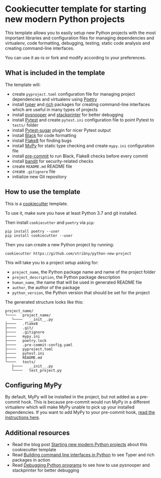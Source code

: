 # Cookiecutter template for starting new modern Python projects

This template allows you to easily setup new Python projects with the most important libraries and configuration files for managing dependencies and virtualenv, code formatting, debugging, testing, static code analysis and creating command-line interfaces.

You can use it as-is or fork and modify according to your preferences.

## What is included in the template

The template will:

- create `pyproject.toml` configuration file for managing project dependencies and virtualenv using [Poetry](https://python-poetry.org/)
- install [typer](https://pypi.org/project/typer/) and [rich](https://pypi.org/project/rich/) packages for creating command-line interfaces which are useful in many types of projects
- install [pysnooper](https://pypi.org/project/PySnooper/) and [stackprinter](https://pypi.org/project/stackprinter/) for better debugging
- install [Pytest](https://docs.pytest.org/en/stable/) and create `pytest.ini` configuration file to point Pytest to `tests/` folder
- install [Pytest-sugar](https://pypi.org/project/pytest-sugar/) plugin for nicer Pytest output
- install [Black](https://black.readthedocs.io/en/stable/) for code formatting
- install [Flake8](https://flake8.pycqa.org/en/latest/) for finding bugs
- install [MyPy](http://mypy-lang.org/) for static type checking and create `mypy.ini` configuration file
- install [pre-commit](https://pre-commit.com/) to run Black, Flake8 checks before every commit
- install [bandit](https://bandit.readthedocs.io/) for security-related checks
- create `README.md` README file
- create `.gitignore` file
- initialize new Git repository


## How to use the template

This is a [cookiecutter](https://cookiecutter.readthedocs.io) template.

To use it, make sure you have at least Python 3.7 and git installed. 

Then install `cookiecutter` and `poetry` via `pip`:

```
pip install poetry --user
pip install cookiecutter --user
```

Then you can create a new Python project by running:

```
cookiecutter https://github.com/stribny/python-new-project
```

This will take you to a project setup asking for:
- `project_name`, the Python package name and name of the project folder
- `project_description`, the Python package description
- `human_name`, the name that will be used in generated README file
- `author`, the author of the package
- `python_version`, the Python version that should be set for the project

The generated structure looks like this:

```
project_name/ 
└────   project_name/ 
   └────   __init__.py  
├────   .flake8  
├────   .git/ 
├────   .gitignore  
├────   mypy.ini  
├────   poetry.lock  
├────   .pre-commit-config.yaml  
├────   pyproject.toml  
├────   pytest.ini  
├────   README.md  
└────   tests/ 
   ├────   __init__.py  
   └────   test_project.py
```

## Configuring MyPy

By default, MyPy will be installed in the project, but not added as a pre-commit hook. This is because
pre-commit would run MyPy in a different virtualenv which will make MyPy unable to pick up your installed 
dependencies. If you want to add MyPy to your pre-commit hook, [read the instructions here](https://github.com/pre-commit/mirrors-mypy).

## Additional resources

- Read the blog post [Starting new modern Python projects](https://github.com/stribny/python-new-project) about this cookiecutter template
- Read [Building command line interfaces in Python](https://stribny.name/blog/2020/01/building-command-line-interfaces-in-python) to see Typer and rich packages in action
- Read [Debugging Python programs](https://stribny.name/blog/2019/06/debugging-python-programs) to see how to use pysnooper and stackprinter for better debugging